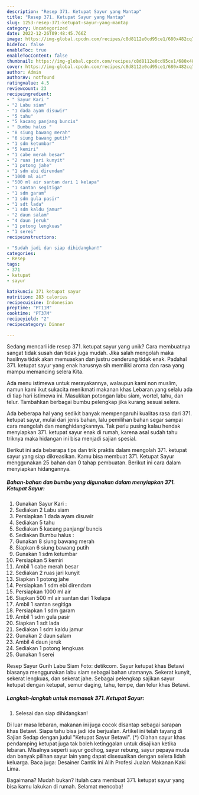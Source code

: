 ```yaml
---
description: "Resep 371. Ketupat Sayur yang Mantap"
title: "Resep 371. Ketupat Sayur yang Mantap"
slug: 1253-resep-371-ketupat-sayur-yang-mantap
category: Uncategorized
date: 2022-12-26T09:48:45.766Z
image: https://img-global.cpcdn.com/recipes/c8d8112e0cd95ce1/680x482cq70/371-ketupat-sayur-foto-resep-utama.jpg
hideToc: false
enableToc: true
enableTocContent: false
thumbnail: https://img-global.cpcdn.com/recipes/c8d8112e0cd95ce1/680x482cq70/371-ketupat-sayur-foto-resep-utama.jpg
cover: https://img-global.cpcdn.com/recipes/c8d8112e0cd95ce1/680x482cq70/371-ketupat-sayur-foto-resep-utama.jpg
author: Admin
authorAv: notfound
ratingvalue: 4.5
reviewcount: 23
recipeingredient:
- " Sayur Kari "
- "2 Labu siam"
- "1 dada ayam disuwir"
- "5 tahu"
- "5 kacang panjang buncis"
- " Bumbu halus "
- "8 siung bawang merah"
- "6 siung bawang putih"
- "1 sdm ketumbar"
- "5 kemiri"
- "1 cabe merah besar"
- "2 ruas jari kunyit"
- "1 potong jahe"
- "1 sdm ebi direndam"
- "1000 ml air"
- "500 ml air santan dari 1 kelapa"
- "1 santan segitiga"
- "1 sdm garam"
- "1 sdm gula pasir"
- "1 sdt lada"
- "1 sdm kaldu jamur"
- "2 daun salam"
- "4 daun jeruk"
- "1 potong lengkuas"
- "1 serei"
recipeinstructions:

- "Sudah jadi dan siap dihidangkan!"
categories:
- Resep
tags:
- 371
- ketupat
- sayur

katakunci: 371 ketupat sayur 
nutrition: 283 calories
recipecuisine: Indonesian
preptime: "PT11M"
cooktime: "PT37M"
recipeyield: "2"
recipecategory: Dinner

---
```





Sedang mencari ide resep 371. ketupat sayur yang unik? Cara membuatnya sangat tidak susah dan tidak juga mudah. Jika salah mengolah maka hasilnya tidak akan memuaskan dan justru cenderung tidak enak. Padahal 371. ketupat sayur yang enak harusnya sih memiliki aroma dan rasa yang mampu memancing selera Kita.





Ada menu istimewa untuk merayakannya, walaupun kami non muslim, namun kami ikut sukacita menikmati makanan khas Lebaran.yang selalu ada di tiap hari istimewa ini. Masukkan potongan labu siam, wortel, tahu, dan telur. Tambahkan berbagai bumbu pelengkap jika kurang sesuai selera.

Ada beberapa hal yang sedikit banyak mempengaruhi kualitas rasa dari 371. ketupat sayur, mulai dari jenis bahan, lalu pemilihan bahan segar sampai cara mengolah dan menghidangkannya. Tak perlu pusing kalau hendak menyiapkan 371. ketupat sayur enak di rumah, karena asal sudah tahu triknya maka hidangan ini bisa menjadi sajian spesial.






Berikut ini ada beberapa tips dan trik praktis dalam mengolah 371. ketupat sayur yang siap dikreasikan. Kamu bisa membuat 371. Ketupat Sayur menggunakan 25 bahan dan 0 tahap pembuatan. Berikut ini cara dalam menyiapkan hidangannya.

<!--inarticleads1-->

##### Bahan-bahan dan bumbu yang digunakan dalam menyiapkan 371. Ketupat Sayur:

1. Gunakan  Sayur Kari :
1. Sediakan 2 Labu siam
1. Persiapkan 1 dada ayam disuwir
1. Sediakan 5 tahu
1. Sediakan 5 kacang panjang/ buncis
1. Sediakan  Bumbu halus :
1. Gunakan 8 siung bawang merah
1. Siapkan 6 siung bawang putih
1. Gunakan 1 sdm ketumbar
1. Persiapkan 5 kemiri
1. Ambil 1 cabe merah besar
1. Sediakan 2 ruas jari kunyit
1. Siapkan 1 potong jahe
1. Persiapkan 1 sdm ebi direndam
1. Persiapkan 1000 ml air
1. Siapkan 500 ml air santan dari 1 kelapa
1. Ambil 1 santan segitiga
1. Persiapkan 1 sdm garam
1. Ambil 1 sdm gula pasir
1. Siapkan 1 sdt lada
1. Sediakan 1 sdm kaldu jamur
1. Gunakan 2 daun salam
1. Ambil 4 daun jeruk
1. Sediakan 1 potong lengkuas
1. Gunakan 1 serei


Resep Sayur Gurih Labu Siam Foto: detikcom. Sayur ketupat khas Betawi biasanya menggunakan labu siam sebagai bahan utamanya. Sekerat kunyit, sekerat lengkuas, dan sekerat jahe. Sebagai pelengkap sajikan sayur ketupat dengan ketupat, semur daging, tahu, tempe, dan telur khas Betawi. 

<!--inarticleads2-->

##### Langkah-langkah untuk memasak 371. Ketupat Sayur:


1. Selesai dan siap dihidangkan!

Di luar masa lebaran, makanan ini juga cocok disantap sebagai sarapan khas Betawi. Siapa tahu bisa jadi ide berjualan. Artikel ini telah tayang di Sajian Sedap dengan judul &#34;Ketupat Sayur Betawi&#34;. (*) Olahan sayur khas pendamping ketupat juga tak boleh ketinggalan untuk disajikan ketika lebaran. Misalnya seperti sayur godhog, sayur rebung, sayur pepaya muda dan banyak pilihan sayur lain yang dapat disesuaikan dengan selera lidah keluarga. Baca juga: Desainer Cantik Ini Alih Profesi Jualan Makanan Kaki Lima. 

Bagaimana? Mudah bukan? Itulah cara membuat 371. ketupat sayur yang bisa kamu lakukan di rumah. Selamat mencoba!
